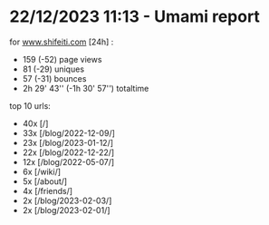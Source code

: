 # 22/12/2023 11:13 - Umami report
for www.shifeiti.com [24h] :

 - 159 (-52) page views
 - 81 (-29) uniques
 - 57 (-31) bounces
 - 2h 29' 43'' (-1h 30' 57'') totaltime


top 10 urls:
 - 40x [/]
 - 33x [/blog/2022-12-09/]
 - 23x [/blog/2023-01-12/]
 - 22x [/blog/2022-12-22/]
 - 12x [/blog/2022-05-07/]
 - 6x [/wiki/]
 - 5x [/about/]
 - 4x [/friends/]
 - 2x [/blog/2023-02-03/]
 - 2x [/blog/2023-02-01/]


